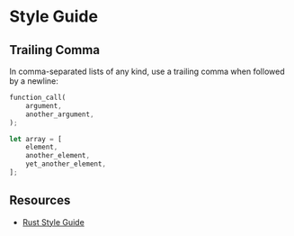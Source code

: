 # Style Guide

## Trailing Comma

In comma-separated lists of any kind, use a trailing comma when followed by a newline:

```rust
function_call(
    argument,
    another_argument,
);

let array = [
    element,
    another_element,
    yet_another_element,
];
```

## Resources

* [Rust Style Guide](https://doc.rust-lang.org/nightly/style-guide/)
